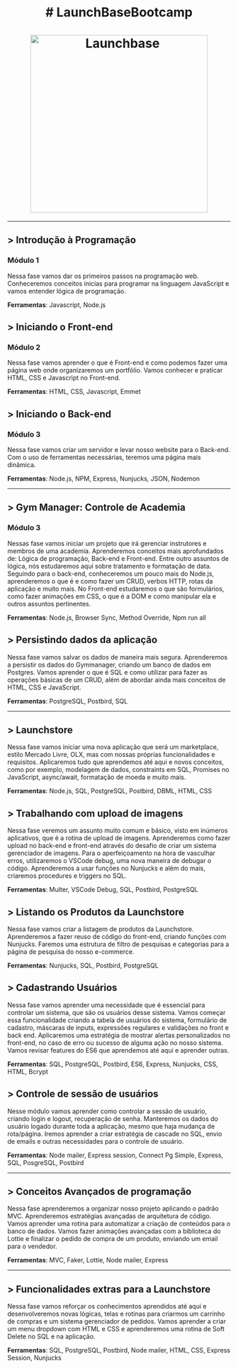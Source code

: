 
<h1 align="center">
    # LaunchBaseBootcamp<br><br>
    <img alt="Launchbase" src="https://storage.googleapis.com/golden-wind/bootcamp-launchbase/logo.png" width="400px" />
</h1>

---
<h2> > Introdução à Programação</h2>
<h3>Módulo 1</h3>

Nessa fase vamos dar os primeiros passos na programação web. Conheceremos conceitos inicias para programar na linguagem JavaScript e vamos entender lógica de programação.

**Ferramentas**: Javascript, Node.js

<h2> > Iniciando o Front-end </h2>
<h3>Módulo 2</h3>

Nessa fase vamos aprender o que é Front-end e como podemos fazer uma página web onde organizaremos um portfólio. Vamos conhecer e praticar HTML, CSS e Javascript no Front-end.

**Ferramentas**: HTML, CSS, Javascript, Emmet

<h2> > Iniciando o Back-end</h2>
<h3>Módulo 3</h3>

Nessa fase vamos criar um servidor e levar nosso website para o Back-end. Com o uso de ferramentas necessárias, teremos uma página mais dinâmica.

**Ferramentas**: Node.js, NPM, Express, Nunjucks, JSON, Nodemon

---
<h2> > Gym Manager: Controle de Academia </h2>
<h3>Módulo 3</h3>

Nessas fase vamos iniciar um projeto que irá gerenciar instrutores e membros de uma academia. Aprenderemos conceitos mais aprofundados de: Lógica de programação, Back-end e Front-end. Entre outro assuntos de lógica, nós estudaremos aqui sobre tratamento e formatação de data. Seguindo para o back-end, conheceremos um pouco mais do Node.js, aprenderemos o que é e como fazer um CRUD, verbos HTTP, rotas da aplicação e muito mais. No Front-end estudaremos o que são formulários, como fazer animações em CSS, o que é a DOM e como manipular ela e outros assuntos pertinentes.

**Ferramentas**: Node.js, Browser Sync, Method Override, Npm run all

<h2> > Persistindo dados da aplicação</h2>

Nessa fase vamos salvar os dados de maneira mais segura. Aprenderemos a persistir os dados do Gymmanager, criando um banco de dados em Postgres. Vamos aprender o que é SQL e como utilizar para fazer as operações básicas de um CRUD, além de abordar ainda mais conceitos de HTML, CSS e JavaScript.

**Ferramentas**: PostgreSQL, Postbird, SQL

---
<h2> > Launchstore </h2>

Nessa fase vamos iniciar uma nova aplicação que será um marketplace, estilo Mercado Livre, OLX, mas com nossas próprias funcionalidades e requisitos. Aplicaremos tudo que aprendemos até aqui e novos conceitos, como por exemplo, modelagem de dados, constraints em SQL, Promises no JavaScript, async/await, formatação de moeda e muito mais.

**Ferramentas**: Node.js, SQL, PostgreSQL, Postbird, DBML, HTML, CSS

<h2> > Trabalhando com upload de imagens </h2>

Nessa fase veremos um assunto muito comum e básico, visto em inúmeros aplicativos, que é a rotina de upload de imagens. Aprenderemos como fazer upload no back-end e front-end através do desafio de criar um sistema gerenciador de imagens. Para o aperfeiçoamento na hora de vasculhar erros, utilizaremos o VSCode debug, uma nova maneira de debugar o código. Aprenderemos a usar funções no Nunjucks e além do mais, criaremos procedures e triggers no SQL.

**Ferramentas**: Multer, VSCode Debug, SQL, Postbird, PostgreSQL

<h2>> Listando os Produtos da Launchstore</h2>

Nessa fase vamos criar a listagem de produtos da Launchstore. Aprenderemos a fazer reuso de código do front-end, criando funções com Nunjucks. Faremos uma estrutura de filtro de pesquisas e categorias para a página de pesquisa do nosso e-commerce.

**Ferramentas**: Nunjucks, SQL, Postbird, PostgreSQL

<h2>> Cadastrando Usuários</h2>

Nessa fase vamos aprender uma necessidade que é essencial para controlar um sistema, que são os usuários desse sistema. Vamos começar essa funcionalidade criando a tabela de usuários do sistema, formulário de cadastro, máscaras de inputs, expressões regulares e validações no front e back end. Aplicaremos uma estratégia de mostrar alertas personalizados no front-end, no caso de erro ou sucesso de alguma ação no nosso sistema. Vamos revisar features do ES6 que aprendemos até aqui e aprender outras.

**Ferramentas**: SQL, PostgreSQL, Postbird, ES6, Express, Nunjucks, CSS, HTML, Bcrypt

<h2>> Controle de sessão de usuários</h2>

Nesse módulo vamos aprender como controlar a sessão de usuário, criando login e logout, recuperação de senha. Manteremos os dados do usuário logado durante toda a aplicação, mesmo que haja mudança de rota/página. Iremos aprender a criar estratégia de cascade no SQL, envio de emails e outras necessidades para o controle de usuário.

**Ferramentas**: Node mailer, Express session, Connect Pg Simple, Express, SQL, PosgreSQL, Postbird

---
<h2>> Conceitos Avançados de programação</h2>

Nessa fase aprenderemos a organizar nosso projeto aplicando o padrão MVC. Aprenderemos estratégias avançadas de arquitetura de código. Vamos aprender uma rotina para automatizar a criação de conteúdos para o banco de dados. Vamos fazer animações avançadas com a biblioteca do Lottie e finalizar o pedido de compra de um produto, enviando um email para o vendedor.

**Ferramentas**: MVC, Faker, Lottie, Node mailer, Express

---
<h2>> Funcionalidades extras para a Launchstore</h2>

Nessa fase vamos reforçar os conhecimentos aprendidos até aqui e desenvolveremos novas lógicas, telas e rotinas para criarmos um carrinho de compras e um sistema gerenciador de pedidos. Vamos aprender a criar um menu dropdown com HTML e CSS e aprenderemos uma rotina de Soft Delete no SQL e na aplicação.

**Ferramentas**: SQL, PostgreSQL, Postbird, Node mailer, HTML, CSS, Express Session, Nunjucks